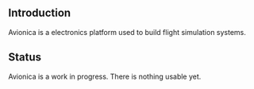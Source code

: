 ## Introduction

Avionica is a electronics platform used to build flight simulation systems.

## Status

Avionica is a work in progress. There is nothing usable yet. 
